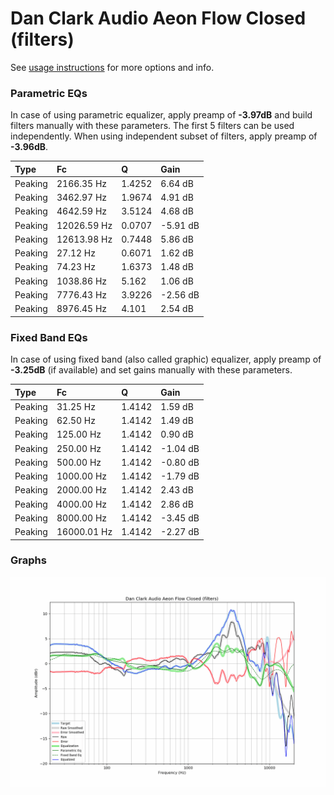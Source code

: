 # Dan Clark Audio Aeon Flow Closed (filters)
See [usage instructions](https://github.com/jaakkopasanen/AutoEq#usage) for more options and info.

### Parametric EQs
In case of using parametric equalizer, apply preamp of **-3.97dB** and build filters manually
with these parameters. The first 5 filters can be used independently.
When using independent subset of filters, apply preamp of **-3.96dB**.

| Type    | Fc          |      Q | Gain     |
|:--------|:------------|:-------|:---------|
| Peaking | 2166.35 Hz  | 1.4252 | 6.64 dB  |
| Peaking | 3462.97 Hz  | 1.9674 | 4.91 dB  |
| Peaking | 4642.59 Hz  | 3.5124 | 4.68 dB  |
| Peaking | 12026.59 Hz | 0.0707 | -5.91 dB |
| Peaking | 12613.98 Hz | 0.7448 | 5.86 dB  |
| Peaking | 27.12 Hz    | 0.6071 | 1.62 dB  |
| Peaking | 74.23 Hz    | 1.6373 | 1.48 dB  |
| Peaking | 1038.86 Hz  | 5.162  | 1.06 dB  |
| Peaking | 7776.43 Hz  | 3.9226 | -2.56 dB |
| Peaking | 8976.45 Hz  | 4.101  | 2.54 dB  |

### Fixed Band EQs
In case of using fixed band (also called graphic) equalizer, apply preamp of **-3.25dB**
(if available) and set gains manually with these parameters.

| Type    | Fc          |      Q | Gain     |
|:--------|:------------|:-------|:---------|
| Peaking | 31.25 Hz    | 1.4142 | 1.59 dB  |
| Peaking | 62.50 Hz    | 1.4142 | 1.49 dB  |
| Peaking | 125.00 Hz   | 1.4142 | 0.90 dB  |
| Peaking | 250.00 Hz   | 1.4142 | -1.04 dB |
| Peaking | 500.00 Hz   | 1.4142 | -0.80 dB |
| Peaking | 1000.00 Hz  | 1.4142 | -1.79 dB |
| Peaking | 2000.00 Hz  | 1.4142 | 2.43 dB  |
| Peaking | 4000.00 Hz  | 1.4142 | 2.86 dB  |
| Peaking | 8000.00 Hz  | 1.4142 | -3.45 dB |
| Peaking | 16000.01 Hz | 1.4142 | -2.27 dB |

### Graphs
![](./Dan%20Clark%20Audio%20Aeon%20Flow%20Closed%20(filters).png)